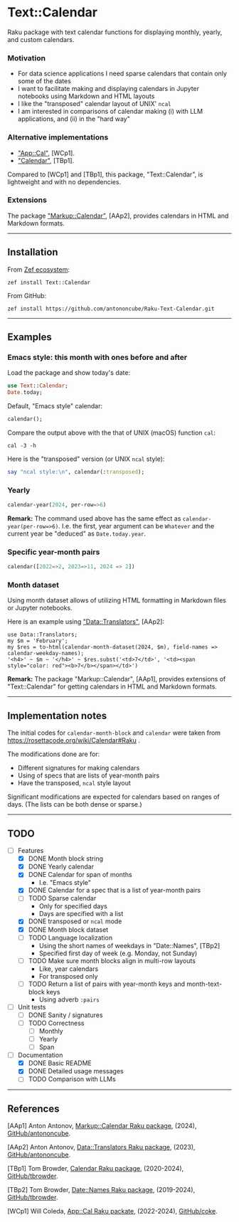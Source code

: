 # Text::Calendar

Raku package with text calendar functions for displaying monthly, yearly, and custom calendars.

### Motivation

- For data science applications I need sparse calendars that contain only some of the dates 
- I want to facilitate making and displaying calendars in Jupyter notebooks using Markdown and HTML layouts  
- I like the "transposed" calendar layout of UNIX' `ncal`
- I am interested in comparisons of calendar making (i) with LLM applications, and (ii) in the "hard way" 

### Alternative implementations

- ["App::Cal"](https://raku.land/zef:coke/App::Cal), [WCp1].
- ["Calendar"](https://raku.land/zef:tbrowder/Calendar), [TBp1].

Compared to [WCp1] and [TBp1], this package, "Text::Calendar", is lightweight and with no dependencies.

### Extensions

The package ["Markup::Calendar"](https://raku.land/zef:antononcube/Markup::Calendar), [AAp2],
provides calendars in HTML and Markdown formats.

-----

## Installation

From [Zef ecosystem](https://raku.land):

```
zef install Text::Calendar
```

From GitHub:

```
zef install https://github.com/antononcube/Raku-Text-Calendar.git
```

-----

## Examples

### Emacs style: this month with ones before and after

Load the package and show today's date:

```raku
use Text::Calendar;
Date.today;
```

Default, "Emacs style" calendar:

```raku
calendar();
```

Compare the output above with the that of UNIX (macOS) function `cal`:

```shell
cal -3 -h
```

Here is the "transposed" version (or UNIX `ncal` style):

```raku
say "ncal style:\n", calendar(:transposed);
```

### Yearly 

```raku
calendar-year(2024, per-row=>6)
```

**Remark:** The command used above has the same effect as `calendar-year(per-row=>6)`. 
I.e. the first, year argument can be `Whatever` and the current year be "deduced" as `Date.today.year`.

### Specific year-month pairs

```raku
calendar([2022=>2, 2023=>11, 2024 => 2])
```

### Month dataset

Using month dataset allows of utilizing HTML formatting in Markdown files or Jupyter notebooks.

Here is an example using ["Data::Translators"](https://raku.land/zef:antononcube/Data::Translators), [AAp2]:

```raku, results=asis
use Data::Translators;
my $m = 'February';
my $res = to-html(calendar-month-dataset(2024, $m), field-names => calendar-weekday-names);
'<h4>' ~ $m ~ '</h4>' ~ $res.subst('<td>7</td>', '<td><span style="color: red"><b>7</b></span></td>')
```

**Remark:** The package "Markup::Calendar", [AAp1], provides extensions of "Text::Calendar" for 
getting calendars in HTML and Markdown formats.

-----

## Implementation notes

The initial codes for `calendar-month-block` and `calendar` were taken from https://rosettacode.org/wiki/Calendar#Raku .

The modifications done are for:
- Different signatures for making calendars
- Using of specs that are lists of year-month pairs
- Have the transposed, `ncal` style layout

Significant modifications are expected for calendars based on ranges of days.
(The lists can be both dense or sparse.)

-----

## TODO

- [ ] Features
  - [X] DONE Month block string
  - [X] DONE Yearly calendar
  - [X] DONE Calendar for span of months
    - I.e. "Emacs style"
  - [X] DONE Calendar for a spec that is a list of year-month pairs
  - [ ] TODO Sparse calendar
    - Only for specified days
    - Days are specified with a list
  - [X] DONE transposed or `ncal` mode 
  - [X] DONE Month block dataset
  - [ ] TODO Language localization
    - Using the short names of weekdays in "Date::Names", [TBp2]
    - Specified first day of week (e.g. Monday, not Sunday)
  - [ ] TODO Make sure month blocks align in multi-row layouts 
    - Like, year calendars
    - For transposed only
  - [ ] TODO Return a list of pairs with year-month keys and month-text-block keys
    - Using adverb `:pairs`
- [ ] Unit tests
  - [ ] DONE Sanity / signatures
  - [ ] TODO Correctness
    - [ ] Monthly
    - [ ] Yearly
    - [ ] Span
- [ ] Documentation
  - [X] DONE Basic README
  - [X] DONE Detailed usage messages
  - [ ] TODO Comparison with LLMs

-----

## References

[AAp1] Anton Antonov,
[Markup::Calendar Raku package](https://github.com/antononcube/Raku-Markup-Calendar),
(2024),
[GitHub/antononcube](https://github.com/antononcube).

[AAp2] Anton Antonov,
[Data::Translators Raku package](https://github.com/antononcube/Raku-Data-Translators),
(2023),
[GitHub/antononcube](https://github.com/antononcube).

[TBp1] Tom Browder,
[Calendar Raku package](https://github.com/tbrowder/Calendar),
(2020-2024),
[GitHub/tbrowder](https://github.com/tbrowder).

[TBp2] Tom Browder,
[Date::Names Raku package](https://github.com/tbrowder/Date-Names),
(2019-2024),
[GitHub/tbrowder](https://github.com/tbrowder).

[WCp1] Will Coleda,
[App::Cal Raku packate](https://github.com/coke/raku-cal),
(2022-2024),
[GitHub/coke](https://github.com/coke).